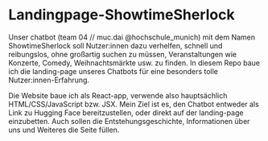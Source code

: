# Landingpage-ShowtimeSherlock

Unser chatbot (team 04 // muc.dai @hochschule_munich) mit dem Namen ShowtimeSherlock soll Nutzer:innen dazu verhelfen, schnell und reibungslos, ohne großartig suchen zu müssen, Veranstaltungen wie Konzerte, Comedy, Weihnachtsmärkte usw. zu finden. In diesem Repo baue ich die landing-page unseres Chatbots für eine besonders tolle Nutzer:innen-Erfahrung.

Die Website baue ich als React-app, verwende also hauptsächlich HTML/CSS/JavaScript bzw. JSX. Mein Ziel ist es, den Chatbot entweder als Link zu Hugging Face bereitzustellen, oder direkt auf der landing-page einzubetten. Auch sollen die Entstehungsgeschichte, Informationen über uns und Weiteres die Seite füllen.

